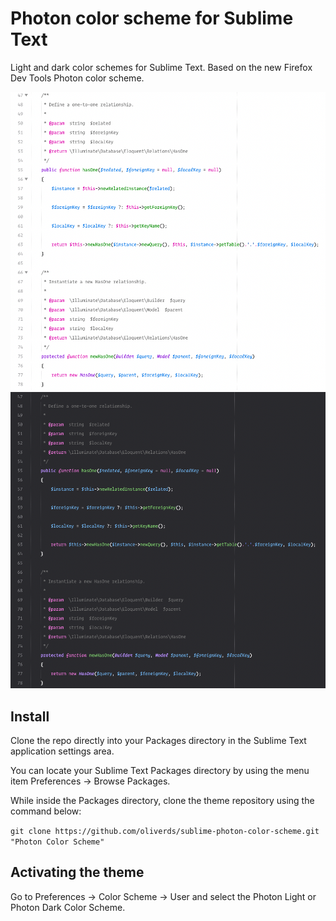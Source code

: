 # Photon color scheme for Sublime Text

Light and dark color schemes for Sublime Text. Based on the new Firefox Dev Tools Photon color scheme.

![](./preview-light.png)
![](./preview-dark.png)

## Install

Clone the repo directly into your Packages directory in the Sublime Text application settings area.

You can locate your Sublime Text Packages directory by using the menu item Preferences -> Browse Packages.

While inside the Packages directory, clone the theme repository using the command below:

`
git clone https://github.com/oliverds/sublime-photon-color-scheme.git "Photon Color Scheme"
`

## Activating the theme
Go to Preferences -> Color Scheme -> User and select the Photon Light or Photon Dark Color Scheme.
